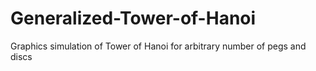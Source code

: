 # Generalized-Tower-of-Hanoi
Graphics simulation of Tower of Hanoi for arbitrary number of pegs and discs
